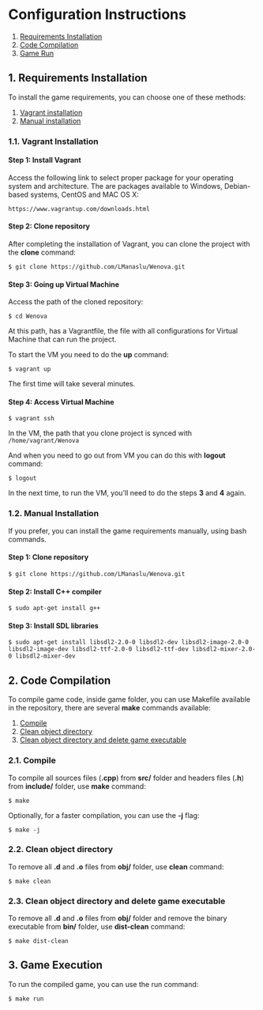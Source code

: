 # Configuration Instructions

1. [Requirements Installation](#1-requirements-installation)
1. [Code Compilation](#2-code-compilation)
1. [Game Run](#3-game-run)

## 1. Requirements Installation

To install the game requirements, you can choose one of these methods:

1. [Vagrant installation](#11-vagrant-installation)
1. [Manual installation](#12-manual-installation)

### 1.1. Vagrant Installation

#### Step 1: Install Vagrant

Access the following link to select proper package for your operating system and architecture. The are packages available to Windows, Debian-based systems, CentOS and MAC OS X:

    https://www.vagrantup.com/downloads.html

#### Step 2: Clone repository

After completing the installation of Vagrant, you can clone the project with the **clone** command:

```$ git clone https://github.com/LManaslu/Wenova.git```

#### Step 3: Going up Virtual Machine

Access the path of the cloned repository:

```$ cd Wenova```

At this path, has a Vagrantfile, the file with all configurations for Virtual Machine that can run the project.

To start the VM you need to do the **up** command:

```$ vagrant up```

 The first time will take several minutes.

#### Step 4: Access Virtual Machine

```$ vagrant ssh```

In the VM, the path that you clone project is synced with ```/home/vagrant/Wenova```

And when you need to go out from VM you can do this with **logout** command:

```$ logout```

In the next time, to run the VM, you'll need to do the steps **3** and **4** again.

### 1.2. Manual Installation

If you prefer, you can install the game requirements manually, using bash commands.

#### Step 1: Clone repository

```$ git clone https://github.com/LManaslu/Wenova.git```

####  Step 2: Install C++ compiler

```$ sudo apt-get install g++```

#### Step 3: Install SDL libraries

```$ sudo apt-get install libsdl2-2.0-0 libsdl2-dev libsdl2-image-2.0-0 libsdl2-image-dev libsdl2-ttf-2.0-0 libsdl2-ttf-dev libsdl2-mixer-2.0-0 libsdl2-mixer-dev```

## 2. Code Compilation

To compile game code, inside game folder, you can use Makefile available in the repository, there are several **make** commands available:

1. [Compile](#21-compile)
1. [Clean object directory](#22-clean-object-directory)
1. [Clean object directory and delete game executable](#23-clean-object-directory-and-delete-game-executable)

### 2.1. Compile

To compile all sources files (**.cpp**) from **src/** folder and headers files (**.h**) from **include/** folder, use **make** command:

```$ make```

Optionally, for a faster compilation, you can use the **-j** flag:

```$ make -j```

### 2.2. Clean object directory

To remove all **.d** and **.o** files from **obj/** folder, use **clean** command:

```$ make clean```

### 2.3. Clean object directory and delete game executable

To remove all **.d** and **.o** files from **obj/** folder and remove the binary executable from **bin/** folder, use **dist-clean** command:

```$ make dist-clean```


## 3. Game Execution

To run the compiled game, you can use the run command:

```$ make run```
